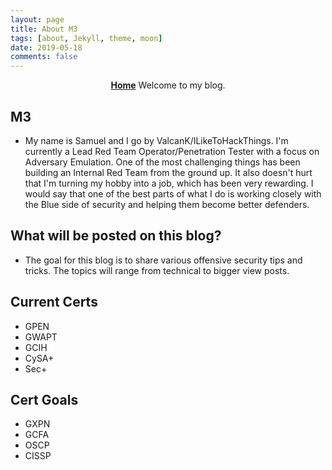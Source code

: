 ```yaml
---
layout: page
title: About M3
tags: [about, Jekyll, theme, moon]
date: 2019-05-18
comments: false
---
```

    
<center><a href="https://valcank.github.io/"><b>Home</b></a> Welcome to my blog.</center>

## M3
* My name is Samuel and I go by ValcanK/ILikeToHackThings. I'm currently a Lead Red Team Operator/Penetration Tester with a focus on Adversary Emulation. One of the most challenging things has been building an Internal Red Team from the ground up. It also doesn't hurt that I'm turning my hobby into a job, which has been very rewarding. I would say that one of the best parts of what I do is working closely with the Blue side of security and helping them become better defenders.

## What will be posted on this blog?
* The goal for this blog is to share various offensive security tips and tricks. The topics will range from technical to bigger view posts.

## Current Certs
* GPEN
* GWAPT
* GCIH
* CySA+
* Sec+

## Cert Goals
* GXPN
* GCFA
* OSCP
* CISSP
